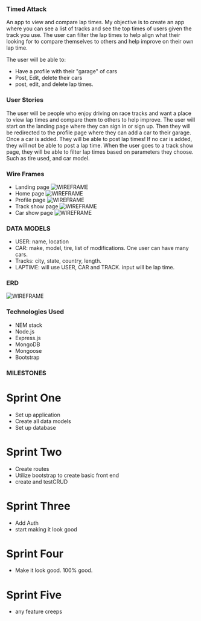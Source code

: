 ### Timed Attack
An app to view and compare lap times.
My objective is to create an app where you can see a list of tracks and see the top times of users given the track you use. The user can filter the lap times to help align what their looking for to compare themselves to others and help improve on their own lap time.

The user will be able to:
- Have a profile with their "garage" of cars
- Post, Edit, delete their cars
- post, edit, and delete lap times.

### User Stories
The user will be people who enjoy driving on race tracks and want a place to view lap times and compare them to others to help improve. The user will start on the landing page where they can sign in or sign up. Then they will be redirected to the profile page where they can add a car to their garage. Once a car is added. They will be able to post lap times! If no car is added, they will not be able to post a lap time. When the user goes to a track show page, they will be able to filter lap times based on parameters they choose. Such as tire used, and car model. 

### Wire Frames
- Landing page
![WIREFRAME](https://i.imgur.com/oOJprtJ.png)
- Home page
![WIREFRAME](https://i.imgur.com/epzXNmh.png)
- Profile page
![WIREFRAME](https://i.imgur.com/zoObo2t.png)
- Track show page
![WIREFRAME](https://i.imgur.com/NLzKCNi.png)
- Car show page
![WIREFRAME](https://i.imgur.com/Y2kABeC.png)

### DATA MODELS
- USER: name, location
- CAR: make, model, tire, list of modifications. One user can have many cars.
- Tracks: city, state, country, length. 
- LAPTIME: will use USER, CAR and TRACK. input will be lap time.

### ERD
![WIREFRAME](https://i.imgur.com/eJgHWxd.png)

### Technologies Used
- NEM stack
- Node.js
- Express.js
- MongoDB
- Mongoose
- Bootstrap

### MILESTONES
# Sprint One
- Set up application 
- Create all data models 
- Set up database
# Sprint Two
- Create routes
- Utilize bootstrap to create basic front end
- create and testCRUD
# Sprint Three
- Add Auth 
- start making it look good
# Sprint Four
- Make it look good. 100% good. 
# Sprint Five
- any feature creeps

